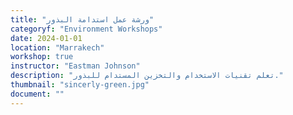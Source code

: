 ```yaml
---
title: "ورشة عمل استدامة البذور"
categoryf: "Environment Workshops"
date: 2024-01-01
location: "Marrakech"
workshop: true
instructor: "Eastman Johnson"
description: "تعلم تقنيات الاستخدام والتخزين المستدام للبذور."
thumbnail: "sincerly-green.jpg"
document: ""
---
```

